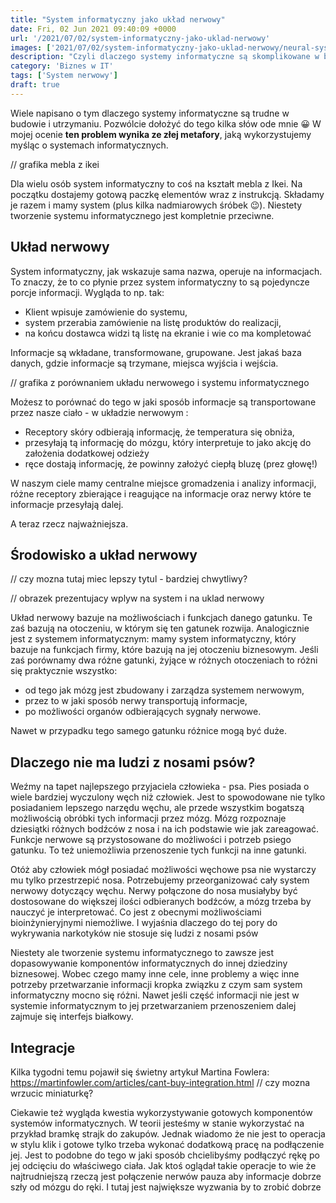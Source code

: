 ```yaml
---
title: "System informatyczny jako układ nerwowy"
date: Fri, 02 Jun 2021 09:40:09 +0000
url: '/2021/07/02/system-informatyczny-jako-uklad-nerwowy'
images: ['2021/07/02/system-informatyczny-jako-uklad-nerwowy/neural-system.jpg']
description: "Czyli dlaczego systemy informatyczne są skomplikowane w budowie"
category: 'Biznes w IT'
tags: ['System nerwowy']
draft: true
---
```

Wiele napisano o tym dlaczego systemy informatyczne są trudne w budowie i utrzymaniu. Pozwólcie dołożyć do tego kilka słów ode mnie 😀 W mojej ocenie **ten problem wynika ze złej metafory**, jaką wykorzystujemy myśląc o systemach informatycznych.

// grafika mebla z ikei

Dla wielu osób system informatyczny to coś na kształt mebla z Ikei. Na początku dostajemy gotową paczkę elementów wraz z instrukcją. Składamy je razem i mamy system (plus kilka nadmiarowych śróbek 😉). Niestety tworzenie systemu informatycznego jest kompletnie przeciwne.

## Układ nerwowy

System informatyczny, jak wskazuje sama nazwa, operuje na informacjach. To znaczy, że to co płynie przez system informatyczny to są pojedyncze porcje informacji. Wygląda to np. tak:

- Klient wpisuje zamówienie do systemu, 
- system przerabia zamówienie na listę produktów do realizacji, 
- na końcu dostawca widzi tą listę na ekranie i wie co ma kompletować

Informacje są wkładane, transformowane, grupowane. Jest jakaś baza danych, gdzie informacje są trzymane, miejsca wyjścia i wejścia.

// grafika z porównaniem układu nerwowego i systemu informatycznego

Możesz to porównać do tego w jaki sposób informacje są transportowane przez nasze ciało - w układzie nerwowym :

- Receptory skóry odbierają informację, że temperatura się obniża,
- przesyłają tą informację do mózgu, który interpretuje to jako akcję do założenia dodatkowej odzieży
- ręce dostają informację, że powinny założyć ciepłą bluzę (prez głowę!)

W naszym ciele mamy centralne miejsce gromadzenia i analizy informacji, różne receptory zbierające i reagujące na informacje oraz nerwy które te informacje przesyłają dalej.

A teraz rzecz najważniejsza.

## Środowisko a układ nerwowy
// czy mozna tutaj miec lepszy tytul - bardziej chwytliwy?

// obrazek prezentujacy wplyw na system i na uklad nerwowy

Układ nerwowy bazuje na możliwościach i funkcjach danego gatunku. Te zaś bazują na otoczeniu, w którym się ten gatunek rozwija. Analogicznie jest z systemem informatycznym: mamy system informatyczny, który bazuje na funkcjach firmy, które bazują na jej otoczeniu biznesowym. Jeśli zaś porównamy dwa różne gatunki, żyjące w różnych otoczeniach to różni się praktycznie wszystko:

- od tego jak mózg jest zbudowany i zarządza systemem nerwowym,
- przez to w jaki sposób nerwy transportują informacje, 
- po możliwości organów odbierających sygnały nerwowe. 
 
Nawet w przypadku tego samego gatunku różnice mogą być duże.

## Dlaczego nie ma ludzi z nosami psów?

Weźmy na tapet najlepszego przyjaciela człowieka - psa. Pies posiada o wiele bardziej wyczulony węch niż człowiek. Jest to spowodowane nie tylko posiadaniem lepszego narzędu węchu, ale przede wszystkim bogatszą możliwością obróbki tych informacji przez mózg. Mózg rozpoznaje dziesiątki różnych bodźców z nosa i na ich podstawie wie jak zareagować. Funkcje nerwowe są przystosowane do możliwości i potrzeb psiego gatunku. To też uniemożliwia przenoszenie tych funkcji na inne gatunki.

Otóż aby człowiek mógł posiadać możliwości węchowe psa nie wystarczy mu tylko przestrzepić nosa. Potrzebujemy przeorganizować cały system nerwowy dotyczący węchu. Nerwy połączone do nosa musiałyby być dostosowane do większej ilości odbieranych bodźców, a mózg trzeba by nauczyć je interpretować. Co jest z obecnymi możliwościami bioinżynieryjnymi niemożliwe. I wyjaśnia dlaczego do tej pory do wykrywania narkotyków nie stosuje się ludzi z nosami psów

Niestety ale tworzenie systemu informatycznego to zawsze jest dopasowywanie komponentów informatycznych do innej dziedziny biznesowej. Wobec czego mamy inne cele, inne problemy a więc inne potrzeby przetwarzanie informacji kropka związku z czym sam system informatyczny mocno się różni. Nawet jeśli część informacji nie jest w systemie informatycznym to jej przetwarzaniem przenoszeniem dalej zajmuje się interfejs białkowy.

## Integracje

Kilka tygodni temu pojawił się świetny artykuł Martina Fowlera:
https://martinfowler.com/articles/cant-buy-integration.html
// czy mozna wrzucic miniaturkę?

Ciekawie też wygląda kwestia wykorzystywanie gotowych komponentów systemów informatycznych. W teorii jesteśmy w stanie wykorzystać na przykład bramkę strajk do zakupów. Jednak wiadomo że nie jest to operacja w stylu klik i gotowe tylko trzeba wykonać dodatkową pracę na podłączenie jej. Jest to podobne do tego w jaki sposób chcielibyśmy podłączyć rękę po jej odcięciu do właściwego ciała. Jak ktoś oglądał takie operacje to wie że najtrudniejszą rzeczą jest połączenie nerwów pauza aby informacje dobrze szły od mózgu do ręki. I tutaj jest największe wyzwania by to zrobić dobrze
